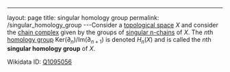 ---
 layout: page
 title: singular homology group
 permalink: /singular_homology_group
---Consider a [topological space](https://defsmath.github.io/DefsMath/topological_space) $X$ and consider the [chain complex](https://defsmath.github.io/DefsMath/chain_complex) given by the groups of [singular n-chains](https://defsmath.github.io/DefsMath/singular_n-chain) of $X$. The $n$th [homology group](https://defsmath.github.io/DefsMath/homology_group) $\text{Ker}(\partial_{n})/\text{Im}(\partial_{n+1})$ is denoted $H_n(X)$ and is called the $n$th **singular homology group** of $X$. 

Wikidata ID: [Q1095056](https://www.wikidata.org/wiki/Q1095056)